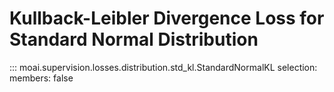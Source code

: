 # Kullback-Leibler Divergence Loss for Standard Normal Distribution

::: moai.supervision.losses.distribution.std_kl.StandardNormalKL
    selection:
      members: false